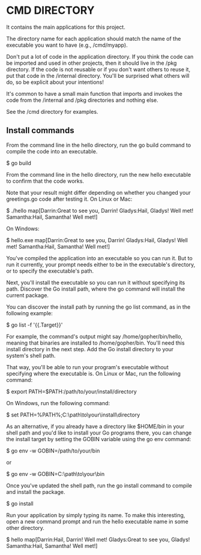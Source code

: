 # CMD DIRECTORY

It contains the main applications for this project.

The directory name for each application should match the name of the executable you want to have (e.g., /cmd/myapp).

Don't put a lot of code in the application directory. If you think the code can be imported and used in other projects,
then it should live in the /pkg directory. If the code is not reusable or if you don't want others to reuse it, put that
code in the /internal directory. You'll be surprised what others will do, so be explicit about your intentions!

It's common to have a small main function that imports and invokes the code from the /internal and /pkg directories and
nothing else.

See the /cmd directory for examples.

## Install commands


From the command line in the hello directory, run the go build command to compile the code into an executable.

$ go build

From the command line in the hello directory, run the new hello executable to confirm that the code works.

Note that your result might differ depending on whether you changed your greetings.go code after testing it.
On Linux or Mac:

$ ./hello
map[Darrin:Great to see you, Darrin! Gladys:Hail, Gladys! Well met! Samantha:Hail, Samantha! Well met!]

On Windows:

$ hello.exe
map[Darrin:Great to see you, Darrin! Gladys:Hail, Gladys! Well met! Samantha:Hail, Samantha! Well met!]

You've compiled the application into an executable so you can run it. But to run it currently, your prompt needs either to be in the executable's directory, or to specify the executable's path.

Next, you'll install the executable so you can run it without specifying its path.
Discover the Go install path, where the go command will install the current package.

You can discover the install path by running the go list command, as in the following example:

$ go list -f '{{.Target}}'

For example, the command's output might say /home/gopher/bin/hello, meaning that binaries are installed to /home/gopher/bin. You'll need this install directory in the next step.
Add the Go install directory to your system's shell path.

That way, you'll be able to run your program's executable without specifying where the executable is.
On Linux or Mac, run the following command:

$ export PATH=$PATH:/path/to/your/install/directory

On Windows, run the following command:

$ set PATH=%PATH%;C:\path\to\your\install\directory

As an alternative, if you already have a directory like $HOME/bin in your shell path and you'd like to install your Go programs there, you can change the install target by setting the GOBIN variable using the go env command:

$ go env -w GOBIN=/path/to/your/bin

or

$ go env -w GOBIN=C:\path\to\your\bin

Once you've updated the shell path, run the go install command to compile and install the package.

$ go install

Run your application by simply typing its name. To make this interesting, open a new command prompt and run the hello executable name in some other directory.

$ hello
map[Darrin:Hail, Darrin! Well met! Gladys:Great to see you, Gladys! Samantha:Hail, Samantha! Well met!]
